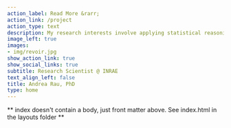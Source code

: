 ```yaml
---
action_label: Read More &rarr;
action_link: /project
action_type: text
description: My research interests involve applying statistical reasoning to solve complex problems in biology and genomics, and implementing open-source software solutions in [R](http://www.r-project.org) and [Bioconductor](http://bioconductor.org).
image_left: true
images:
- img/revoir.jpg
show_action_link: true
show_social_links: true
subtitle: Research Scientist @ INRAE
text_align_left: false
title: Andrea Rau, PhD
type: home
---
```


** index doesn't contain a body, just front matter above.
See index.html in the layouts folder **
